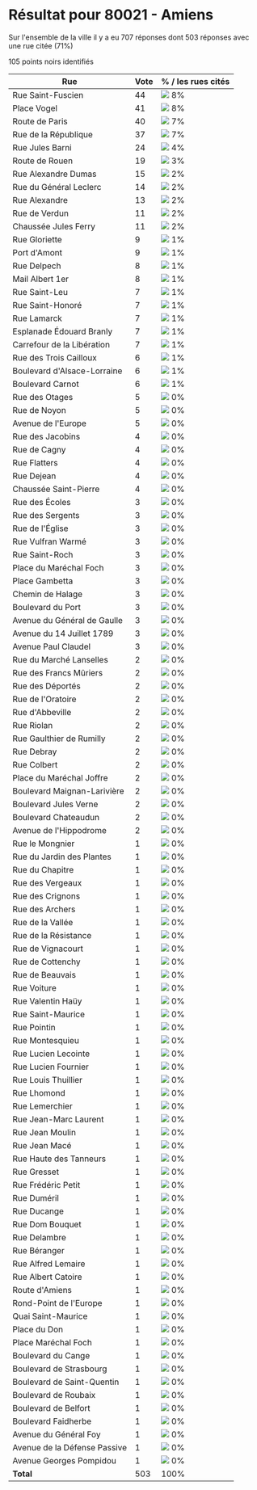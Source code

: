 # Résultat pour 80021 - Amiens

Sur l'ensemble de la ville il y a eu 707 réponses dont 503 réponses avec une rue citée (71%)

105 points noirs identifiés

| Rue | Vote | % / les rues cités|
|-----|------|-------------------|
| Rue Saint-Fuscien | 44 | <img src="../../img/bar_8.gif" />&nbsp;8%|
| Place Vogel | 41 | <img src="../../img/bar_8.gif" />&nbsp;8%|
| Route de Paris | 40 | <img src="../../img/bar_7.gif" />&nbsp;7%|
| Rue de la République | 37 | <img src="../../img/bar_7.gif" />&nbsp;7%|
| Rue Jules Barni | 24 | <img src="../../img/bar_4.gif" />&nbsp;4%|
| Route de Rouen | 19 | <img src="../../img/bar_3.gif" />&nbsp;3%|
| Rue Alexandre Dumas | 15 | <img src="../../img/bar_2.gif" />&nbsp;2%|
| Rue du Général Leclerc | 14 | <img src="../../img/bar_2.gif" />&nbsp;2%|
| Rue Alexandre | 13 | <img src="../../img/bar_2.gif" />&nbsp;2%|
| Rue de Verdun | 11 | <img src="../../img/bar_2.gif" />&nbsp;2%|
| Chaussée Jules Ferry | 11 | <img src="../../img/bar_2.gif" />&nbsp;2%|
| Rue Gloriette | 9 | <img src="../../img/bar_1.gif" />&nbsp;1%|
| Port d'Amont | 9 | <img src="../../img/bar_1.gif" />&nbsp;1%|
| Rue Delpech | 8 | <img src="../../img/bar_1.gif" />&nbsp;1%|
| Mail Albert 1er | 8 | <img src="../../img/bar_1.gif" />&nbsp;1%|
| Rue Saint-Leu | 7 | <img src="../../img/bar_1.gif" />&nbsp;1%|
| Rue Saint-Honoré | 7 | <img src="../../img/bar_1.gif" />&nbsp;1%|
| Rue Lamarck | 7 | <img src="../../img/bar_1.gif" />&nbsp;1%|
| Esplanade Édouard Branly | 7 | <img src="../../img/bar_1.gif" />&nbsp;1%|
| Carrefour de la Libération | 7 | <img src="../../img/bar_1.gif" />&nbsp;1%|
| Rue des Trois Cailloux | 6 | <img src="../../img/bar_1.gif" />&nbsp;1%|
| Boulevard d'Alsace-Lorraine | 6 | <img src="../../img/bar_1.gif" />&nbsp;1%|
| Boulevard Carnot | 6 | <img src="../../img/bar_1.gif" />&nbsp;1%|
| Rue des Otages | 5 | <img src="../../img/bar_0.gif" />&nbsp;0%|
| Rue de Noyon | 5 | <img src="../../img/bar_0.gif" />&nbsp;0%|
| Avenue de l'Europe | 5 | <img src="../../img/bar_0.gif" />&nbsp;0%|
| Rue des Jacobins | 4 | <img src="../../img/bar_0.gif" />&nbsp;0%|
| Rue de Cagny | 4 | <img src="../../img/bar_0.gif" />&nbsp;0%|
| Rue Flatters | 4 | <img src="../../img/bar_0.gif" />&nbsp;0%|
| Rue Dejean | 4 | <img src="../../img/bar_0.gif" />&nbsp;0%|
| Chaussée Saint-Pierre | 4 | <img src="../../img/bar_0.gif" />&nbsp;0%|
| Rue des Écoles | 3 | <img src="../../img/bar_0.gif" />&nbsp;0%|
| Rue des Sergents | 3 | <img src="../../img/bar_0.gif" />&nbsp;0%|
| Rue de l'Église | 3 | <img src="../../img/bar_0.gif" />&nbsp;0%|
| Rue Vulfran Warmé | 3 | <img src="../../img/bar_0.gif" />&nbsp;0%|
| Rue Saint-Roch | 3 | <img src="../../img/bar_0.gif" />&nbsp;0%|
| Place du Maréchal Foch | 3 | <img src="../../img/bar_0.gif" />&nbsp;0%|
| Place Gambetta | 3 | <img src="../../img/bar_0.gif" />&nbsp;0%|
| Chemin de Halage | 3 | <img src="../../img/bar_0.gif" />&nbsp;0%|
| Boulevard du Port | 3 | <img src="../../img/bar_0.gif" />&nbsp;0%|
| Avenue du Général de Gaulle | 3 | <img src="../../img/bar_0.gif" />&nbsp;0%|
| Avenue du 14 Juillet 1789 | 3 | <img src="../../img/bar_0.gif" />&nbsp;0%|
| Avenue Paul Claudel | 3 | <img src="../../img/bar_0.gif" />&nbsp;0%|
| Rue du Marché Lanselles | 2 | <img src="../../img/bar_0.gif" />&nbsp;0%|
| Rue des Francs Mûriers | 2 | <img src="../../img/bar_0.gif" />&nbsp;0%|
| Rue des Déportés | 2 | <img src="../../img/bar_0.gif" />&nbsp;0%|
| Rue de l'Oratoire | 2 | <img src="../../img/bar_0.gif" />&nbsp;0%|
| Rue d'Abbeville | 2 | <img src="../../img/bar_0.gif" />&nbsp;0%|
| Rue Riolan | 2 | <img src="../../img/bar_0.gif" />&nbsp;0%|
| Rue Gaulthier de Rumilly | 2 | <img src="../../img/bar_0.gif" />&nbsp;0%|
| Rue Debray | 2 | <img src="../../img/bar_0.gif" />&nbsp;0%|
| Rue Colbert | 2 | <img src="../../img/bar_0.gif" />&nbsp;0%|
| Place du Maréchal Joffre | 2 | <img src="../../img/bar_0.gif" />&nbsp;0%|
| Boulevard Maignan-Larivière | 2 | <img src="../../img/bar_0.gif" />&nbsp;0%|
| Boulevard Jules Verne | 2 | <img src="../../img/bar_0.gif" />&nbsp;0%|
| Boulevard Chateaudun | 2 | <img src="../../img/bar_0.gif" />&nbsp;0%|
| Avenue de l'Hippodrome | 2 | <img src="../../img/bar_0.gif" />&nbsp;0%|
| Rue le Mongnier | 1 | <img src="../../img/bar_0.gif" />&nbsp;0%|
| Rue du Jardin des Plantes | 1 | <img src="../../img/bar_0.gif" />&nbsp;0%|
| Rue du Chapitre | 1 | <img src="../../img/bar_0.gif" />&nbsp;0%|
| Rue des Vergeaux | 1 | <img src="../../img/bar_0.gif" />&nbsp;0%|
| Rue des Crignons | 1 | <img src="../../img/bar_0.gif" />&nbsp;0%|
| Rue des Archers | 1 | <img src="../../img/bar_0.gif" />&nbsp;0%|
| Rue de la Vallée | 1 | <img src="../../img/bar_0.gif" />&nbsp;0%|
| Rue de la Résistance | 1 | <img src="../../img/bar_0.gif" />&nbsp;0%|
| Rue de Vignacourt | 1 | <img src="../../img/bar_0.gif" />&nbsp;0%|
| Rue de Cottenchy | 1 | <img src="../../img/bar_0.gif" />&nbsp;0%|
| Rue de Beauvais | 1 | <img src="../../img/bar_0.gif" />&nbsp;0%|
| Rue Voiture | 1 | <img src="../../img/bar_0.gif" />&nbsp;0%|
| Rue Valentin Haüy | 1 | <img src="../../img/bar_0.gif" />&nbsp;0%|
| Rue Saint-Maurice | 1 | <img src="../../img/bar_0.gif" />&nbsp;0%|
| Rue Pointin | 1 | <img src="../../img/bar_0.gif" />&nbsp;0%|
| Rue Montesquieu | 1 | <img src="../../img/bar_0.gif" />&nbsp;0%|
| Rue Lucien Lecointe | 1 | <img src="../../img/bar_0.gif" />&nbsp;0%|
| Rue Lucien Fournier | 1 | <img src="../../img/bar_0.gif" />&nbsp;0%|
| Rue Louis Thuillier | 1 | <img src="../../img/bar_0.gif" />&nbsp;0%|
| Rue Lhomond | 1 | <img src="../../img/bar_0.gif" />&nbsp;0%|
| Rue Lemerchier | 1 | <img src="../../img/bar_0.gif" />&nbsp;0%|
| Rue Jean-Marc Laurent | 1 | <img src="../../img/bar_0.gif" />&nbsp;0%|
| Rue Jean Moulin | 1 | <img src="../../img/bar_0.gif" />&nbsp;0%|
| Rue Jean Macé | 1 | <img src="../../img/bar_0.gif" />&nbsp;0%|
| Rue Haute des Tanneurs | 1 | <img src="../../img/bar_0.gif" />&nbsp;0%|
| Rue Gresset | 1 | <img src="../../img/bar_0.gif" />&nbsp;0%|
| Rue Frédéric Petit | 1 | <img src="../../img/bar_0.gif" />&nbsp;0%|
| Rue Duméril | 1 | <img src="../../img/bar_0.gif" />&nbsp;0%|
| Rue Ducange | 1 | <img src="../../img/bar_0.gif" />&nbsp;0%|
| Rue Dom Bouquet | 1 | <img src="../../img/bar_0.gif" />&nbsp;0%|
| Rue Delambre | 1 | <img src="../../img/bar_0.gif" />&nbsp;0%|
| Rue Béranger | 1 | <img src="../../img/bar_0.gif" />&nbsp;0%|
| Rue Alfred Lemaire | 1 | <img src="../../img/bar_0.gif" />&nbsp;0%|
| Rue Albert Catoire | 1 | <img src="../../img/bar_0.gif" />&nbsp;0%|
| Route d'Amiens | 1 | <img src="../../img/bar_0.gif" />&nbsp;0%|
| Rond-Point de l'Europe | 1 | <img src="../../img/bar_0.gif" />&nbsp;0%|
| Quai Saint-Maurice | 1 | <img src="../../img/bar_0.gif" />&nbsp;0%|
| Place du Don | 1 | <img src="../../img/bar_0.gif" />&nbsp;0%|
| Place Maréchal Foch | 1 | <img src="../../img/bar_0.gif" />&nbsp;0%|
| Boulevard du Cange | 1 | <img src="../../img/bar_0.gif" />&nbsp;0%|
| Boulevard de Strasbourg | 1 | <img src="../../img/bar_0.gif" />&nbsp;0%|
| Boulevard de Saint-Quentin | 1 | <img src="../../img/bar_0.gif" />&nbsp;0%|
| Boulevard de Roubaix | 1 | <img src="../../img/bar_0.gif" />&nbsp;0%|
| Boulevard de Belfort | 1 | <img src="../../img/bar_0.gif" />&nbsp;0%|
| Boulevard Faidherbe | 1 | <img src="../../img/bar_0.gif" />&nbsp;0%|
| Avenue du Général Foy | 1 | <img src="../../img/bar_0.gif" />&nbsp;0%|
| Avenue de la Défense Passive | 1 | <img src="../../img/bar_0.gif" />&nbsp;0%|
| Avenue Georges Pompidou | 1 | <img src="../../img/bar_0.gif" />&nbsp;0%|
| **Total** | 503 | 100%|
